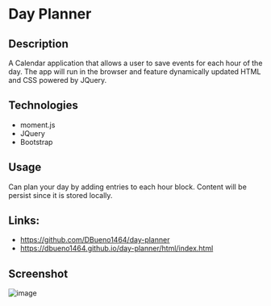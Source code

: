 # Day Planner

  ## Description
  A Calendar application that allows a user to save events for each hour of the day. The app will run in the browser and feature dynamically updated HTML and CSS powered by JQuery.

  ## Technologies
  - moment.js
  - JQuery
  - Bootstrap

  ## Usage
  Can plan your day by adding entries to each hour block. Content will be persist since it is stored locally. 

  ## Links:
  - https://github.com/DBueno1464/day-planner
  - https://dbueno1464.github.io/day-planner/html/index.html
  
  ## Screenshot
  ![image](https://user-images.githubusercontent.com/82502383/132119838-73f84e83-8302-4399-a73f-e7a51b025dfd.png)
